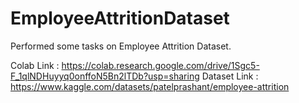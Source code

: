 # EmployeeAttritionDataset
Performed some tasks on Employee Attrition Dataset.

Colab Link : https://colab.research.google.com/drive/1Sgc5-F_1qlNDHuyyq0onffoN5Bn2lTDb?usp=sharing
Dataset Link : https://www.kaggle.com/datasets/patelprashant/employee-attrition 
